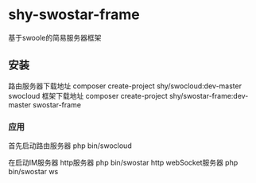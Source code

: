 # shy-swostar-frame
基于swoole的简易服务器框架

## 安装
路由服务器下载地址 composer create-project shy/swocloud:dev-master swocloud
框架下载地址 composer create-project shy/swostar-frame:dev-master swostar-frame

### 应用
首先启动路由服务器 
php bin/swocloud

在启动IM服务器
http服务器
php bin/swostar http
webSocket服务器
php bin/swostar ws
